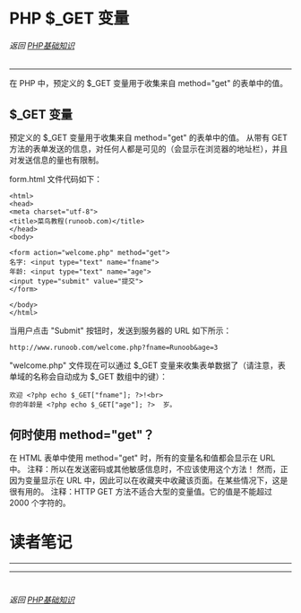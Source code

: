 # PHP $_GET 变量

###### 返回 [PHP基础知识](../PHP基础知识.md)

---

在 PHP 中，预定义的 $_GET 变量用于收集来自 method="get" 的表单中的值。

## $_GET 变量

预定义的 $_GET 变量用于收集来自 method="get" 的表单中的值。
从带有 GET 方法的表单发送的信息，对任何人都是可见的（会显示在浏览器的地址栏），并且对发送信息的量也有限制。

form.html 文件代码如下：

```
<html>
<head>
<meta charset="utf-8">
<title>菜鸟教程(runoob.com)</title>
</head>
<body>

<form action="welcome.php" method="get">
名字: <input type="text" name="fname">
年龄: <input type="text" name="age">
<input type="submit" value="提交">
</form>

</body>
</html>
```

当用户点击 "Submit" 按钮时，发送到服务器的 URL 如下所示：

```
http://www.runoob.com/welcome.php?fname=Runoob&age=3
```

"welcome.php" 文件现在可以通过 $_GET 变量来收集表单数据了（请注意，表单域的名称会自动成为 $_GET 数组中的键）：

```
欢迎 <?php echo $_GET["fname"]; ?>!<br>
你的年龄是 <?php echo $_GET["age"]; ?>  岁。
```

## 何时使用 method="get"？

在 HTML 表单中使用 method="get" 时，所有的变量名和值都会显示在 URL 中。
注释：所以在发送密码或其他敏感信息时，不应该使用这个方法！
然而，正因为变量显示在 URL 中，因此可以在收藏夹中收藏该页面。在某些情况下，这是很有用的。
注释：HTTP GET 方法不适合大型的变量值。它的值是不能超过 2000 个字符的。

# 读者笔记

---

---

# 

###### 返回 [PHP基础知识](../PHP基础知识.md)
